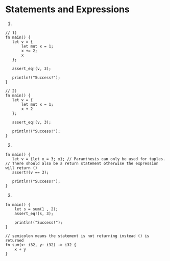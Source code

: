 # Statements and Expressions

1. 
```rust,editable
// 1) 
fn main() {
   let v = {
       let mut x = 1;
       x += 2;
       x
   };

   assert_eq!(v, 3);

   println!("Success!");
}
```
```rust,editable
// 2)
fn main() {
   let v = {
       let mut x = 1;
       x + 2
   };

   assert_eq!(v, 3);

   println!("Success!");
}
```

2.
```rust,editable
fn main() {
   let v = {let x = 3; x}; // Paranthesis can only be used for tuples.
// There should also be a return statement otherwise the expression will return ()
   assert!(v == 3);

   println!("Success!");
}
```

3.
```rust,editable
fn main() {
    let s = sum(1 , 2);
    assert_eq!(s, 3);

    println!("Success!");
}

// semicolon means the statement is not returning instead () is returned
fn sum(x: i32, y: i32) -> i32 {
    x + y
}
```
